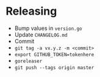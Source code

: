 # Releasing
* Bump values in `version.go`
* Update `CHANGELOG.md`
* Commit
* `git tag -a vx.y.z -m <commit>`
* `export GITHUB_TOKEN=tokenhere`
* `goreleaser`
* `git push --tags origin master`
